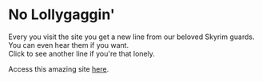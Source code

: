 # No Lollygaggin'

Every you visit the site you get a new line from our beloved Skyrim guards. You can even hear them if you want.\
Click to see another line if you're that lonely.

Access this amazing site [here](https://nolollygaggin.netlify.app/).
